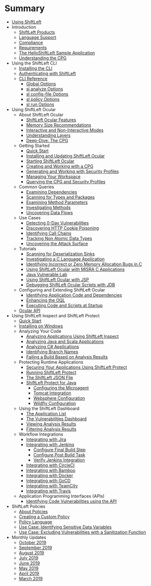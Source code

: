 # Summary

* [Using ShiftLeft](README.md)
* Introduction
  * [ShiftLeft Products](introduction/products.md)
  * [Language Support](introduction/language-support.md)
  * [Compliance](introduction/compliance.md)
  * [Requirements](introduction/requirements.md)
  * [The HelloShiftLeft Sample Application](introduction/helloshiftleft.md)
  * [Understanding the CPG](introduction/understanding-cpg.md)
* Using the ShiftLeft CLI
  * [Installing the CLI](using-cli/install-cli.md)
  * [Authenticating with ShiftLeft](using-cli/authenticating.md)
  * [CLI Reference](using-cli/cli-reference.md)
    * [Global Options](using-cli/options/global-options.md)
    * [sl analyze Options](using-cli/options/analyze-options.md)
    * [sl config-file Options](using-cli/options/config-file-options.md)
    * [sl policy Options](using-cli/options/policy-options.md)
    * [sl run Options](using-cli/options/run-options.md)
* Using ShiftLeft Ocular
  * About ShiftLeft Ocular
    * [ShiftLeft Ocular Features](using-ocular/about/ocular-features.md)
    * [Memory Size Recommendations](using-ocular/about/ocular-memory-size.md)
    * [Interactive and Non-Interactive Modes](using-ocular/about/modes.md)
    * [Understanding Layers](using-ocular/about/layers.md)
    * [Deep-Dive: The CPG](using-ocular/about/cpg-deep-dive.md)
  * Getting Started
    * [Quick Start](using-ocular/getting-started/ocular-quick-start.md)
    * [Installing and Updating ShiftLeft Ocular](using-ocular/getting-started/installation.md)
    * [Starting ShiftLeft Ocular](using-ocular/getting-started/starting.md)
    * [Creating and Working with a CPG](using-ocular/getting-started/create-cpg.md)
    * [Generating and Working with Security Profiles](using-ocular/getting-started/generate-sp.md)
    * [Managing Your Workspace](using-ocular/getting-started/manage-workspace.md)
    * [Querying the CPG and Security Profiles](using-ocular/getting-started/query-cpg.md)
  * Common Queries
    * [Examining Dependencies](using-ocular/common-queries/dependency-analysis.md)
    * [Scanning for Types and Packages](using-ocular/common-queries/types-packages-analysis.md)
    * [Examining Method Parameters](using-ocular/common-queries/parameters-analyze.md)
    * [Investigating Methods](using-ocular/common-queries/methods-analyze.md)
    * [Uncovering Data Flows](using-ocular/common-queries/data-flows.md)
  * Use Cases
    * [Detecting 0-Day Vulnerabilities](using-ocular/use-cases/detect-0-day.md)
    * [Discovering HTTP Cookie Poisoning](using-ocular/use-cases/http-cookie-poisoning.md)
    * [Identifying Call Chains](using-ocular/use-cases/call-chains.md)
    * [Tracking Non Atomic Data Types](using-ocular/use-cases/tracking-non-atomic.md)
    * [Uncovering the Attack Surface](using-ocular/use-cases/attack-surface.md)
  * Tutorials
    * [Scanning for Deserialization Sinks](using-ocular/tutorials/deserialization.md)
    * [Investigating a C Language Application](using-ocular/tutorials/c-language.md)
    * [Identifying Incorrect or Zero Memory Allocation Bugs in C](using-ocular/tutorials/c-allocation-bugs.md)
    * [Using ShiftLeft Ocular with MISRA C Applications](using-ocular/tutorials/misra-c.md)
    * [Java Vulnerable Lab](using-ocular/tutorials/java-vuln.md)
    * [Using ShiftLeft Ocular with JSP](using-ocular/tutorials/ocular-jsp.md)
    * [Debugging ShiftLeft Ocular Scripts with JDB](using-ocular/tutorials/debug-with-jdb.md)
  * Configuring and Extending ShiftLeft Ocular
    * [Identifying Application Code and Dependencies](using-ocular/configure-extend/identify-code-dependencies.md)
    * [Enhancing the OQL](using-ocular/configure-extend/enhance-oql.md)
    * [Executing Code and Scripts at Startup](using-ocular/configure-extend/execute-code.md)
  * [Ocular API](https://ocular.shiftleft.io/api/)
* Using ShiftLeft Inspect and ShiftLeft Protect
  * [Quick Start](using-inspect-protect/inspect-protect-quick-start.md)
  * [Installing on Windows](using-inspect-protect/windows-installer.md)
  * Analyzing Your Code
    * [Analyzing Applications Using ShiftLeft Inspect](using-inspect-protect/inspect/analyzing-applications.md)
    * [Analyzing Java and Scala Applications](using-inspect-protect/inspect/analyze-java.md)
    * [Analyzing C# Applications](using-inspect-protect/inspect/analyze-csharp.md)
    * [Identifying Branch Names](using-inspect-protect/inspect/identify-branches.md)
    * [Failing a Build Based on Analysis Results](using-inspect-protect/inspect/fail-build.md)
  * Protecting Runtime Applications
    * [Securing Your Applications Using ShiftLeft Protect](using-inspect-protect/protect/securing-applications.md)
    * [Running ShiftLeft Protect](using-inspect-protect/protect/run-protect.md)
    * [The ShiftLeft JSON File](using-inspect-protect/protect/json-file.md)
    * [ShiftLeft Protect for Java](using-inspect-protect/protect/protect-java/jvm-based-environments.md)
      * [Configuring the Microagent](using-inspect-protect/protect/protect-java/configuring-the-microagent.md)
      * [Tomcat Integration](using-inspect-protect/protect/protect-java/tomcat-integration.md)
      * [Websphere Configuration](using-inspect-protect/protect/protect-java/websphere-configuration.md)
      * [Wildfly Configuration](using-inspect-protect/protect/protect-java/wildfly-configuration.md)
  * Using the ShiftLeft Dashboard
    * [The Application List](using-inspect-protect/using-dashboard/app-list.md)
    * [The Vulnerabilities Dashboard](using-inspect-protect/using-dashboard/vulnerability-dashboard.md)
    * [Viewing Analysis Results](using-inspect-protect/using-dashboard/view-results.md)
    * [Filtering Analysis Results](using-inspect-protect/using-dashboard/filter-results.md)
  * Workflow Integrations
    * [Integrating with Jira](using-inspect-protect/integrating-with-shiftleft/jira-integration.md)
    * [Integrating with Jenkins](using-inspect-protect/integrating-with-shiftleft/integrating-jenkins-builds/integrating-jenkins-builds.md)
      * [Configure Final Build Step](using-inspect-protect/integrating-with-shiftleft/integrating-jenkins-builds/configure-final-build-step.md)
      * [Configure Post Build Task](using-inspect-protect/integrating-with-shiftleft/integrating-jenkins-builds/configure-post-build-task.md)
      * [Verify Jenkins Integration](using-inspect-protect/integrating-with-shiftleft/integrating-jenkins-builds/verify-jenkins-integration.md)
    * [Integrating with CircleCI](using-inspect-protect/integrating-with-shiftleft/integrating-circleci.md)
    * [Integrating with Bamboo](using-inspect-protect/integrating-with-shiftleft/integrating-bamboo-builds.md)
    * [Integrating with Docker](using-inspect-protect/integrating-with-shiftleft/integrating-docker.md)
    * [Integrating with GoCD](using-inspect-protect/integrating-with-shiftleft/integrating-gocd-builds.md)
    * [Integrating with TeamCity](using-inspect-protect/integrating-with-shiftleft/integrating-teamcity-builds.md)
    * [Integrating with Travis](using-inspect-protect/integrating-with-shiftleft/integrating-travis-builds.md)
  * Application Programming Interfaces (APIs)
    * [Identifying Code Vulnerabilities using the API](using-inspect-protect/api/vulnerabilities_api.md)
* ShiftLeft Policies
  * [About Policies](policies/about-policy.md)
  * [Creating a Custom Policy](policies/custom-policy.md)
  * [Policy Language](policies/policy-language.md)
  * [Use Case: Identifying Sensitive Data Variables](policies/policy-sensitive-data.md)
  * [Use Case: Excluding Vulnerabilities with a Sanitization Function](policies/policy-sanitization-function.md)
* Monthly Updates
  * [October 2019](release-notes/october-2019.md)
  * [September 2019](release-notes/september-2019.md)
  * [August 2019](release-notes/august-2019.md)
  * [July 2019](release-notes/july-2019.md)
  * [June 2019](release-notes/june-2019.md)
  * [May 2019](release-notes/may-2019.md)
  * [April 2019](release-notes/april-2019.md)
  * [March 2019](release-notes/march-2019.md)
